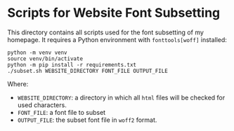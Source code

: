 # Scripts for Website Font Subsetting

This directory contains all scripts used for the font subsetting of my homepage.
It requires a Python environment with `fonttools[woff]` installed:

```text
python -m venv venv
source venv/bin/activate
python -m pip install -r requirements.txt
./subset.sh WEBSITE_DIRECTORY FONT_FILE OUTPUT_FILE
```

Where:
 - `WEBSITE_DIRECTORY`: a directory in which all `html` files will be checked for used characters.
 - `FONT_FILE`: a font file to subset
 - `OUTPUT_FILE`: the subset font file in `woff2` format.
